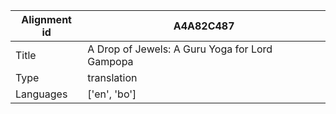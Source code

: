 |Alignment id | A4A82C487
| --- | --- 
|Title | A Drop of Jewels: A Guru Yoga for Lord Gampopa 
|Type | translation
|Languages | ['en', 'bo']